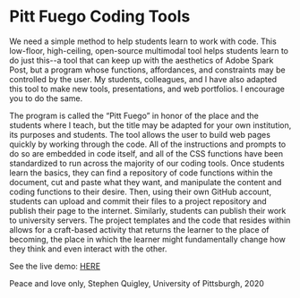# Pitt Fuego Coding Tools


 
We need a simple method to help students learn to work with code. This low-floor, high-ceiling, open-source multimodal tool helps students learn to do just this--a tool that can keep up with the aesthetics of Adobe Spark Post, but a program whose functions, affordances, and constraints may be controlled by the user. My students, colleagues, and I have also adapted this tool to make new tools, presentations, and web portfolios. I encourage you to do the same. 

The program is called the “Pitt Fuego” in honor of the place and the students where I teach, but the title may be adapted for your own institution, its purposes and students. The tool allows the user to build web pages quickly by working through the code. All of the instructions and prompts to do so are embedded in code itself, and all of the CSS functions have been standardized to run across the majority of our coding tools. Once students learn the basics, they can find a repository of code functions within the document, cut and paste what they want, and manipulate the content and coding functions to their desire. Then, using their own GitHub account, students can upload and commit their files to a project repository and publish their page to the internet. Similarly, students can publish their work to university servers. The project templates and the code that resides within allows for a craft-based activity that returns the learner to the place of becoming, the place in which the learner might fundamentally change how they think and even interact with the other. 


See the live demo: [HERE](https://pitt-fuego.github.io/Pitt-Fuego-Coding-Tools/)


Peace and love only, Stephen Quigley, University of Pittsburgh, 2020 
